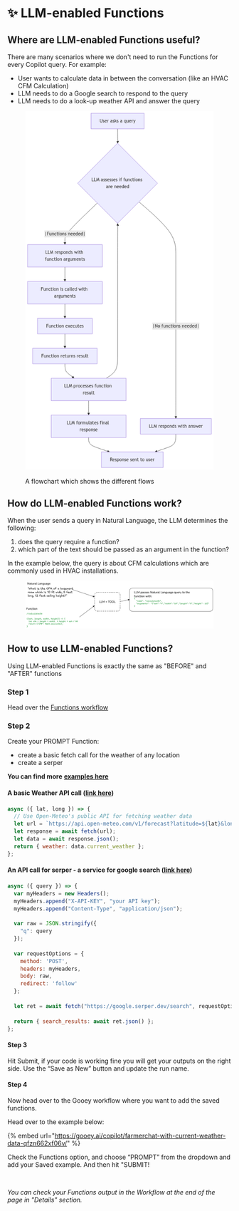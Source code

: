 # ✨ LLM-enabled Functions

## Where are LLM-enabled Functions useful?

There are many scenarios where we don't need to run the Functions for every Copilot query. For example:

* User wants to calculate data in between the conversation (like an HVAC CFM Calculation)
* LLM needs to do a Google search to respond to the query
* LLM needs to do a look-up weather API and answer the query&#x20;

<figure><img src="../../.gitbook/assets/pako_eNptkstugzAQRX9l5HXyAywqNSEkqdIu-tgUsrDwEKxim_qhNCL59w6GJKgqYoG5Z67njt2x0ghkCTtY3tbwnhYa6HnMPxxa4O7LAYfvgPa0h_n8ARbdbvdM_x32L8gKqqBLL40m0CJoRIHiMrgsqOSc3fRBO_c2y7y3sehao4WDo_T1zYh8DkGh9m4_2Czjzml-dQLpoORNg2Io_MunkV_defzBMni86quoZ3fdog-.png" alt="" width="492"><figcaption><p>A flowchart which shows the different flows </p></figcaption></figure>

## How do LLM-enabled Functions work?

When the user sends a query in Natural Language, the LLM determines the following:&#x20;

1. does the query require a function?
2. which part of the text should be passed as an argument in the function?

In the example below, the query is about CFM calculations which are commonly used in HVAC installations.&#x20;

<figure><img src="../../.gitbook/assets/image (22).png" alt=""><figcaption></figcaption></figure>

## How to use LLM-enabled Functions?

Using LLM-enabled Functions is exactly the same as "BEFORE" and "AFTER" functions

### **Step 1** <a href="#step-1" id="step-1"></a>

Head over the [Functions workflow](https://gooey.ai/functions/)

### **Step 2** <a href="#step-2" id="step-2"></a>

Create your PROMPT Function:

* create a basic fetch call for the weather of any location
* create a serper&#x20;

**You can find more** [**examples here**](https://gooey.ai/functions/examples)

#### A basic Weather API call ([link here](https://gooey.ai/functions/current-weather-rxmquy60p1vq/))

```javascript
async ({ lat, long }) => {
  // Use Open-Meteo's public API for fetching weather data
  let url = `https://api.open-meteo.com/v1/forecast?latitude=${lat}&longitude=${long}&current_weather=true`;
  let response = await fetch(url);
  let data = await response.json();
  return { weather: data.current_weather };
};
```

#### An API call for serper  - a service for google search ([link here](https://gooey.ai/functions/google-search-without-api-key-tey6zrx2vzvm/))

```javascript
async ({ query }) => {
  var myHeaders = new Headers();
  myHeaders.append("X-API-KEY", "your API key");
  myHeaders.append("Content-Type", "application/json");
  
  var raw = JSON.stringify({
    "q": query
  });
  
  var requestOptions = {
    method: 'POST',
    headers: myHeaders,
    body: raw,
    redirect: 'follow'
  };
  
  let ret = await fetch("https://google.serper.dev/search", requestOptions);

  return { search_results: await ret.json() };
};

```

#### **Step 3** <a href="#step-3" id="step-3"></a>

Hit Submit, if your code is working fine you will get your outputs on the right side. Use the “Save as New” button and update the run name.

#### **Step 4** <a href="#step-5" id="step-5"></a>

Now head over to the Gooey workflow where you want to add the saved functions.

Head over to the example below:

{% embed url="https://gooey.ai/copilot/farmerchat-with-current-weather-data-qfzn662xf06v/" %}

Check the Functions option, and choose “PROMPT” from the dropdown and add your Saved example. And then hit "SUBMIT!

<figure><img src="../../.gitbook/assets/Screenshot 2024-10-19 at 1.03.32 AM.png" alt=""><figcaption></figcaption></figure>

_You can check your Functions output in the Workflow at the end of the page in "Details" section._

<figure><img src="https://docs.gooey.ai/~gitbook/image?url=https%3A%2F%2F662560811-files.gitbook.io%2F%7E%2Ffiles%2Fv0%2Fb%2Fgitbook-x-prod.appspot.com%2Fo%2Fspaces%252F5BFP5RUm6rTLXk8wUSTf%252Fuploads%252FenY8Js0Pe22WJWCN5Ook%252FScreenshot%25202024-08-09%2520at%25202.02.41%25E2%2580%25AFPM.png%3Falt%3Dmedia%26token%3D7386368f-50b3-4def-b495-977fcb610b40&#x26;width=768&#x26;dpr=4&#x26;quality=100&#x26;sign=c63c07c8&#x26;sv=1" alt=""><figcaption></figcaption></figure>

<figure><img src="../../.gitbook/assets/Screenshot 2024-10-19 at 1.15.29 AM.png" alt=""><figcaption></figcaption></figure>

